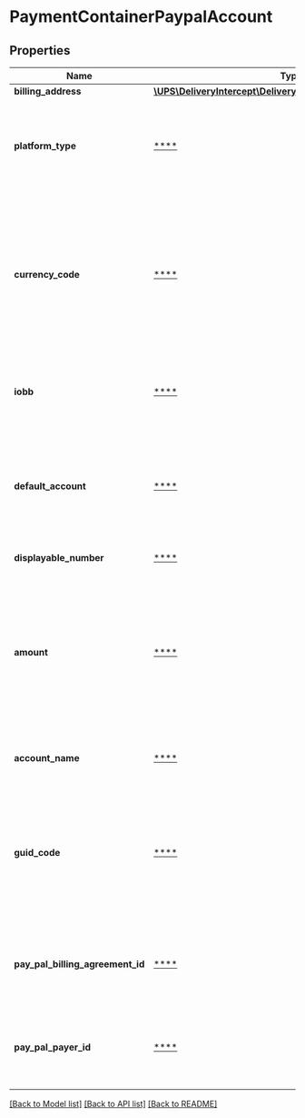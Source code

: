 # PaymentContainerPaypalAccount

## Properties
Name | Type | Description | Notes
------------ | ------------- | ------------- | -------------
**billing_address** | [**\UPS\DeliveryIntercept\DeliveryIntercept\AddressInformation**](AddressInformation.md) |  | [optional] 
**platform_type** | [****](.md) | Request required for non-authorized payment. Platform type associated with the source application. | [optional] 
**currency_code** | [****](.md) | Request required for non-authorized payment. Default value is USD. The currency code associated with the charges. If not present, the currency will be retrieved from the charges response when applicable. | [optional] 
**iobb** | [****](.md) | Used on request only for non-authorized payment. Used for fraud checking/scoring   | S.NO. | DESCRIPTION                                 | | :--:  | :--                                         | | 1    | iobb value is labeled “EMPTY”               | | 2.   | tmid is populated with the Threat Metrix ID | | [optional] 
**default_account** | [****](.md) | Indicator if this is the default payment in the user&#x27;s profile. TRUE - account is the default payment . FALSE - account is not the default payment. | [optional] 
**displayable_number** | [****](.md) | Displayable account number. | [optional] 
**amount** | [****](.md) | Request required for non-authorized payment. The total transaction amount to authorize based on the charges. If not present, the amount will be retrieved from the charges response when applicable. | [optional] 
**account_name** | [****](.md) | The account name associated with this payment. | [optional] 
**guid_code** | [****](.md) | Request required for pre-authorized payment. The guid generated after the transaction payment authorization, acts as the authorization code. | [optional] 
**pay_pal_billing_agreement_id** | [****](.md) | Request required for non-authorized payment. Tokenized billing agreement number. | [optional] 
**pay_pal_payer_id** | [****](.md) | Request required for non-authorized payment. Tokenized payer account identifier. | [optional] 

[[Back to Model list]](../../README.md#documentation-for-models) [[Back to API list]](../../README.md#documentation-for-api-endpoints) [[Back to README]](../../README.md)

